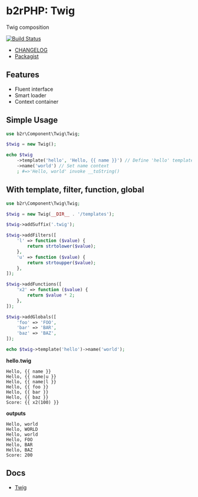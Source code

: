 b2rPHP: Twig
============

Twig composition

[![Build Status](https://travis-ci.org/b2r/php-twig.svg?branch=master)](https://travis-ci.org/b2r/php-twig)

- [CHANGELOG](CHANGELOG.md)
- [Packagist](https://packagist.org/packages/b2r/twig)

## Features
- Fluent interface
- Smart loader
- Context container

## Simple Usage
```php
use b2r\Component\Twig\Twig;

$twig = new Twig();

echo $twig
    ->template('hello', 'Hello, {{ name }}') // Define 'hello' template and 'hello' as current template
    ->name('world') // Set name context
    ; #=>'Hello, world' invoke __toString()

```

## With template, filter, function, global
```php
use b2r\Component\Twig\Twig;

$twig = new Twig(__DIR__ . '/templates');

$twig->addSuffix('.twig');

$twig->addFilters([
    'l' => function ($value) {
        return strtolower($value);
    },
    'u' => function ($value) {
        return strtoupper($value);
    },
]);

$twig->addFunctions([
    'x2' => function ($value) {
        return $value * 2;
    },
]);

$twig->addGlobals([
    'foo' => 'FOO',
    'bar' => 'BAR',
    'baz' => 'BAZ',
]);

echo $twig->template('hello')->name('world');
```
**hello.twig**
```
Hello, {{ name }}
Hello, {{ name|u }}
Hello, {{ name|l }}
Hello, {{ foo }}
Hello, {{ bar }}
Hello, {{ baz }}
Score: {{ x2(100) }}
```

**outputs**
```
Hello, world
Hello, WORLD
Hello, world
Hello, FOO
Hello, BAR
Hello, BAZ
Score: 200
```

## Docs
- [Twig](docs/Twig.md)
